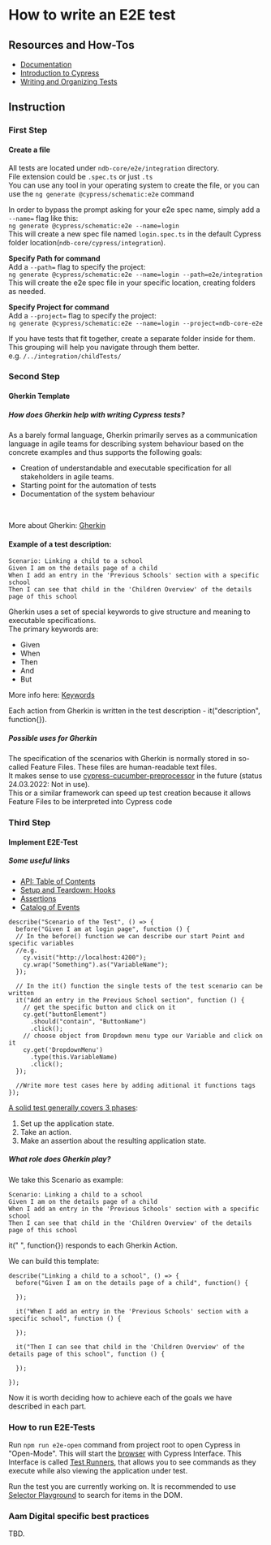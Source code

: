 # How to write an E2E test

## Resources and How-Tos
* [Documentation](https://docs.cypress.io/guides/getting-started/writing-your-first-test)
* [Introduction to Cypress](https://docs.cypress.io/guides/core-concepts/introduction-to-cypress)
* [Writing and Organizing Tests](https://docs.cypress.io/guides/core-concepts/writing-and-organizing-tests)

## Instruction
### First Step
#### Create a file
All tests are located under `ndb-core/e2e/integration` directory. 
<br />
File extension could be `.spec.ts` or just `.ts`
<br />
You can use any tool in your operating system to create the file, or you can use the `ng generate @cypress/schematic:e2e` command

In order to bypass the prompt asking for your e2e spec name, simply add a `--name=` flag like this:
<br />
`ng generate @cypress/schematic:e2e --name=login`
<br />
This will create a new spec file named `login.spec.ts` in the default Cypress folder location(`ndb-core/cypress/integration`).

**Specify Path for command**
<br />
Add a `--path=` flag to specify the project:
<br />
`ng generate @cypress/schematic:e2e --name=login --path=e2e/integration`
<br />
This will create the e2e spec file in your specific location, creating folders as needed.

**Specify Project for command**
<br />
Add a `--project=` flag to specify the project:
<br />
`ng generate @cypress/schematic:e2e --name=login --project=ndb-core-e2e`

If you have tests that fit together, create a separate folder inside for them. This grouping will help you navigate through them better.
<br />
e.g. `/../integration/childTests/`
<br />

### Second Step
#### Gherkin Template
##### How does Gherkin help with writing Cypress tests?

As a barely formal language, Gherkin primarily serves as a communication language in agile teams for describing system behaviour based on the concrete examples and thus supports the following goals:

- Creation of understandable and executable specification for all stakeholders in agile teams.
- Starting point for the automation of tests
- Documentation of the system behaviour
<br />

More about Gherkin: [Gherkin](https://cucumber.io/docs/gherkin/)


#### Example of a test description:
```
Scenario: Linking a child to a school
Given I am on the details page of a child
When I add an entry in the 'Previous Schools' section with a specific school
Then I can see that child in the 'Children Overview' of the details page of this school
```

Gherkin uses a set of special keywords to give structure and meaning to executable specifications.
<br />
The primary keywords are:
- Given 
- When
- Then 
- And 
- But

More info here: [Keywords](https://cucumber.io/docs/gherkin/reference/#keywords)

Each action from Gherkin is written in the test description - it("description", function{}).
##### Possible uses for Gherkin

The specification of the scenarios with Gherkin is normally stored in so-called Feature Files. These files are human-readable text files.
<br />
It makes sense to use [cypress-cucumber-preprocessor](https://github.com/TheBrainFamily/cypress-cucumber-preprocessor) in the future (status 24.03.2022: Not in use).
<br />
This or a similar framework can speed up test creation because it allows Feature Files to be interpreted into Cypress code


### Third Step
#### Implement E2E-Test

##### Some useful links
* [API: Table of Contents](https://docs.cypress.io/api/table-of-contents)
* [Setup and Teardown: Hooks](https://docs.cypress.io/guides/core-concepts/writing-and-organizing-tests#Hooks)
* [Assertions](https://docs.cypress.io/guides/references/assertions)
* [Catalog of Events](https://docs.cypress.io/api/events/catalog-of-events)
```
describe("Scenario of the Test", () => {
  before("Given I am at login page", function () {
  // In the before() function we can describe our start Point and specific variables
  //e.g.
    cy.visit("http://localhost:4200");
    cy.wrap("Something").as("VariableName");
  });

  // In the it() function the single tests of the test scenario can be written
  it("Add an entry in the Previous School section", function () {
    // get the specific button and click on it
    cy.get("buttonElement")
      .should("contain", "ButtonName")
      .click();
    // choose object from Dropdown menu type our Variable and click on it
    cy.get('DropdownMenu')
      .type(this.VariableName)
      .click();
  });
  
  //Write more test cases here by adding aditional it functions tags
});

```
[A solid test generally covers 3 phases](https://docs.cypress.io/guides/getting-started/writing-your-first-test#Write-a-real-test):

<ol>
<li>Set up the application state.</li>
<li>Take an action.</li>
<li>Make an assertion about the resulting application state.</li>
</ol>

##### What role does Gherkin play?

We take this Scenario as example:
```
Scenario: Linking a child to a school
Given I am on the details page of a child
When I add an entry in the 'Previous Schools' section with a specific school
Then I can see that child in the 'Children Overview' of the details page of this school
```

it(" ", function{}) responds to each Gherkin Action.

We can build this template:
```
describe("Linking a child to a school", () => {
  before("Given I am on the details page of a child", function() {
  
  });

  it("When I add an entry in the 'Previous Schools' section with a specific school", function () {
      
  });
  
  it("Then I can see that child in the 'Children Overview' of the details page of this school", function () {
      
  });
  
});
```
Now it is worth deciding how to achieve each of the goals we have described in each part.

### How to run E2E-Tests

Run `npm run e2e-open` command from project root to open Cypress in "Open-Mode". This will start the [browser](https://docs.cypress.io/guides/guides/launching-browsers) with Cypress Interface.
This Interface is called [Test Runners](https://docs.cypress.io/guides/core-concepts/test-runner), that allows you to see commands as they execute while also viewing the application under test.

Run the test you are currently working on. It is recommended to use [Selector Playground](https://docs.cypress.io/guides/core-concepts/test-runner#Selector-Playground) to search for items in the DOM.

### Aam Digital specific best practices
TBD.
